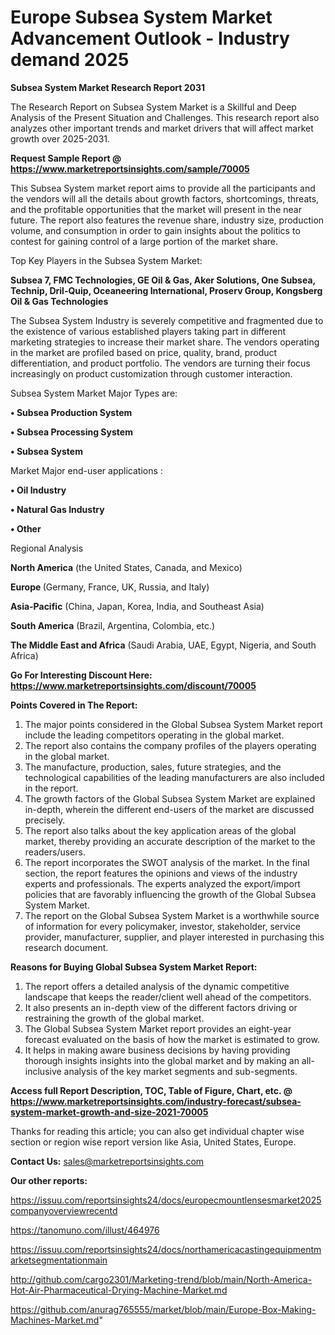 # Europe Subsea System Market Advancement Outlook - Industry demand 2025

<strong>Subsea System Market Research Report 2031</strong>

The Research Report on Subsea System Market is a Skillful and Deep Analysis of the Present Situation and Challenges. This research report also analyzes other important trends and market drivers that will affect market growth over 2025-2031.

<strong>Request Sample Report @ <a href=https://www.marketreportsinsights.com/sample/70005>https://www.marketreportsinsights.com/sample/70005</a></strong>

This Subsea System market report aims to provide all the participants and the vendors will all the details about growth factors, shortcomings, threats, and the profitable opportunities that the market will present in the near future. The report also features the revenue share, industry size, production volume, and consumption in order to gain insights about the politics to contest for gaining control of a large portion of the market share.

Top Key Players in the Subsea System Market:

<strong>Subsea 7, FMC Technologies, GE Oil & Gas, Aker Solutions, One Subsea, Technip, Dril-Quip, Oceaneering International, Proserv Group, Kongsberg Oil & Gas Technologies</strong>

The Subsea System Industry is severely competitive and fragmented due to the existence of various established players taking part in different marketing strategies to increase their market share. The vendors operating in the market are profiled based on price, quality, brand, product differentiation, and product portfolio. The vendors are turning their focus increasingly on product customization through customer interaction.

Subsea System Market Major Types are:

<strong>• Subsea Production System

• Subsea Processing System

• Subsea System</strong>

Market Major end-user applications :

<strong>• Oil Industry

• Natural Gas Industry

• Other</strong>

Regional Analysis

</u><strong><b>North America</b></strong> (the United States, Canada, and Mexico)

<strong><b>Europe </b></strong>(Germany, France, UK, Russia, and Italy)

<strong><b>Asia-Pacific</b></strong> (China, Japan, Korea, India, and Southeast Asia)

<strong><b>South America</b></strong> (Brazil, Argentina, Colombia, etc.)

<strong><b>The Middle East and Africa</b></strong> (Saudi Arabia, UAE, Egypt, Nigeria, and South Africa)

<strong>Go For Interesting Discount Here: <a href=https://www.marketreportsinsights.com/discount/70005>https://www.marketreportsinsights.com/discount/70005</a></strong>

<strong>Points Covered in The Report:</strong>
<ol>
  <li>The major points considered in the Global Subsea System Market report include the leading competitors operating in the global market.</li>
  <li>The report also contains the company profiles of the players operating in the global market.</li>
  <li>The manufacture, production, sales, future strategies, and the technological capabilities of the leading manufacturers are also included in the report.</li>
  <li>The growth factors of the Global Subsea System Market are explained in-depth, wherein the different end-users of the market are discussed precisely.</li>
  <li>The report also talks about the key application areas of the global market, thereby providing an accurate description of the market to the readers/users.</li>
  <li>The report incorporates the SWOT analysis of the market. In the final section, the report features the opinions and views of the industry experts and professionals. The experts analyzed the export/import policies that are favorably influencing the growth of the Global Subsea System Market.</li>
  <li>The report on the Global Subsea System Market is a worthwhile source of information for every policymaker, investor, stakeholder, service provider, manufacturer, supplier, and player interested in purchasing this research document.</li>
</ol>
<strong>Reasons for Buying Global Subsea System Market Report:</strong>

<ol>
  <li>The report offers a detailed analysis of the dynamic competitive landscape that keeps the reader/client well ahead of the competitors.</li>
  <li>It also presents an in-depth view of the different factors driving or restraining the growth of the global market.</li>
  <li>The Global Subsea System Market report provides an eight-year forecast evaluated on the basis of how the market is estimated to grow.</li>
  <li>It helps in making aware business decisions by having providing thorough insights insights into the global market and by making an all-inclusive analysis of the key market segments and sub-segments.</li>
</ol>
<strong>Access full Report Description, TOC, Table of Figure, Chart, etc. @ <a href=https://www.marketreportsinsights.com/industry-forecast/subsea-system-market-growth-and-size-2021-70005>https://www.marketreportsinsights.com/industry-forecast/subsea-system-market-growth-and-size-2021-70005</a></strong>


Thanks for reading this article; you can also get individual chapter wise section or region wise report version like Asia, United States, Europe.

<strong>Contact Us:</strong>
sales@marketreportsinsights.com

<strong>Our other reports:</strong>

<a href=https://issuu.com/reportsinsights24/docs/europecmountlensesmarket2025companyoverviewrecentd>https://issuu.com/reportsinsights24/docs/europecmountlensesmarket2025companyoverviewrecentd</a>

<a href=https://tanomuno.com/illust/464976>https://tanomuno.com/illust/464976</a>

<a href=https://issuu.com/reportsinsights24/docs/northamericacastingequipmentmarketsegmentationmain>https://issuu.com/reportsinsights24/docs/northamericacastingequipmentmarketsegmentationmain</a>

<a href=http://github.com/cargo2301/Marketing-trend/blob/main/North-America-Hot-Air-Pharmaceutical-Drying-Machine-Market.md>http://github.com/cargo2301/Marketing-trend/blob/main/North-America-Hot-Air-Pharmaceutical-Drying-Machine-Market.md</a>

<a href=https://github.com/anurag765555/market/blob/main/Europe-Box-Making-Machines-Market.md>https://github.com/anurag765555/market/blob/main/Europe-Box-Making-Machines-Market.md</a>"
